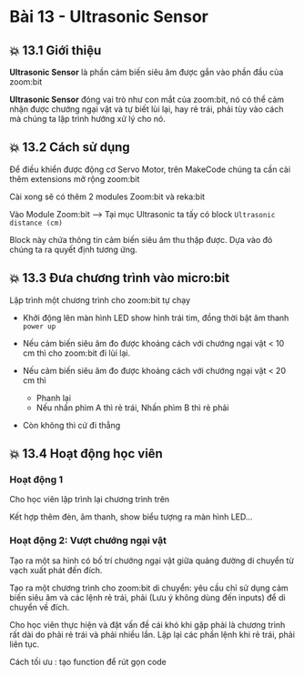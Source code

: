 # Bài 13 - Ultrasonic Sensor

## 💥 13.1 Giới thiệu

**Ultrasonic Sensor** là phần cảm biến siêu âm được gắn vào phần đầu của zoom:bit

**Ultrasonic Sensor** đóng vai trò như con mắt của zoom:bit, nó có thể cảm nhận được chướng ngại vật và tự biết lùi lại, hay rẻ trái, phải tùy vào cách mà chúng ta lập trình hướng xử lý cho nó.


## 💥 13.2 Cách sử dụng

Để điều khiển được động cơ Servo Motor, trên MakeCode chúng ta cần cài thêm extensions mở rộng zoom:bit

Cài xong sẽ có thêm 2 modules Zoom:bit và reka:bit

Vào Module Zoom:bit --> Tại mục Ultrasonic ta tấy có block `Ultrasonic distance (cm)`

Block này chứa thông tin cảm biến siêu âm thu thập được. Dựa vào đó chúng ta ra quyết định tương ứng.


## 💥 13.3 Đưa chương trình vào micro:bit

Lập trình một chương trình cho zoom:bit tự chạy

* Khởi động lên màn hình LED show hình trái tim, đồng thời bật âm thanh `power up`

* Nếu cảm biến siêu âm đo được khoảng cách với chướng ngại vật < 10 cm thì cho zoom:bit đi lùi lại.

* Nếu cảm biến siêu âm đo được khoảng cách với chướng ngại vật < 20 cm thì
  * Phanh lại
  * Nếu nhấn phìm A thì rẻ trái, Nhấn phìm B thì rẻ phải
* Còn không thì cứ đi thẳng

## 💥 13.4 Hoạt động học viên

### Hoạt động 1

Cho học viên lập trình lại chương trình trên

Kết hợp thêm đèn, âm thanh, show biểu tượng ra màn hình LED...


### Hoạt động 2: Vượt chướng ngại vật

Tạo ra một sa hình có bố trí chướng ngại vật giữa quảng đường di chuyển từ vạch xuất phát đến đích.

Tạo ra một chương trình cho zoom:bit di chuyển: yêu cầu chỉ sử dụng cảm biến siêu âm và các lệnh rẻ trái, phải (Lưu ý không dùng đến inputs) để di chuyển về đích.


Cho học viên thực hiện và đặt vấn đề cái khó khi gặp phải là chương trình rất dài do phải rẻ trái và phải nhiều lần. Lặp lại các phần lệnh khi rẻ trái, phải liên tục.

Cách tối ưu : tạo function để rút gọn code